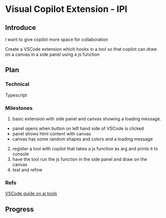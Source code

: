 # Visual Copilot Extension - IPI

## Introduce

I want to give copilot more space for collaboration

Create a VSCode extension which hooks in a tool so that copilot can draw on a canvas in a side panel using a js function

## Plan

### Technical 
Typescript

### Milestones
1. basic extension with side panel and canvas showing a loading message.
  - panel opens when button on left hand side of VSCode is clicked
  - panel shows html content with canvas
  - canvas has some random shapes and colors and a loading message
2. register a tool with copilot that takes a js function as arg and prints it to console
3. have the tool run the js function in the side panel and draw on the canvas
4. test and refine

### Refs 
[VSCode guide on ai tools](https://code.visualstudio.com/api/extension-guides/ai/tools)

## Progress